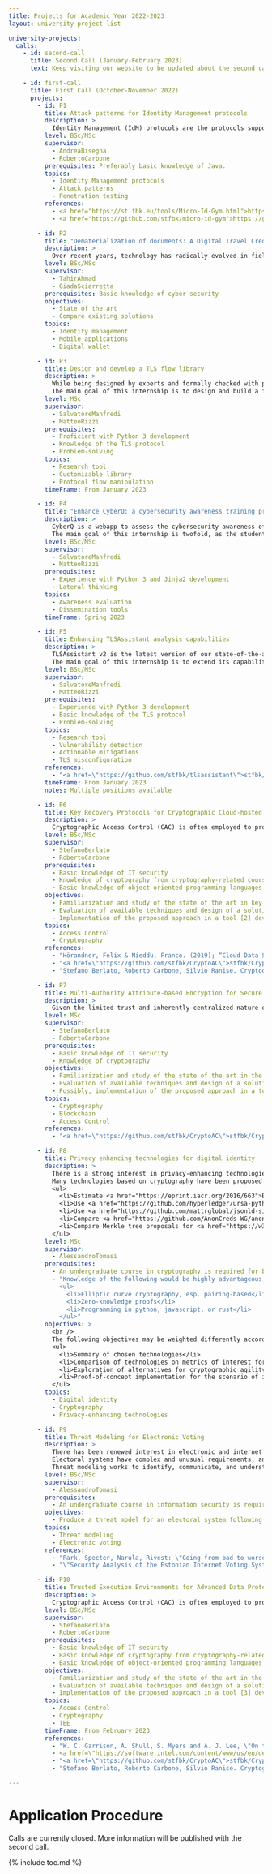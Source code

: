 ```yaml
---
title: Projects for Academic Year 2022-2023
layout: university-project-list

university-projects:
  calls:
    - id: second-call
      title: Second Call (January-February 2023)
      text: Keep visiting our website to be updated about the second call!

    - id: first-call
      title: First Call (October-November 2022)
      projects:
        - id: P1
          title: Attack patterns for Identity Management protocols
          description: >
            Identity Management (IdM) protocols are the protocols supporting Single-Sign On (SSO) which is an authentication schema allowing the user to access different services using the same set of credentials. Two of the most known IdM protocols are SAML 2.0 SSO and OAuth 2.0/OpenID Connect. Several solutions for corporations like Google, Meta (Facebook) and for Public Administration like eIDAS and SPID are based on IdM protocols. We propose to define attack patterns for assessing the security of IdM implementations. This activity can include the implementation of a plugin.
          level: BSc/MSc
          supervisor:
            - AndreaBisegna
            - RobertoCarbone
          prerequisites: Preferably basic knowledge of Java.
          topics:
            - Identity Management protocols
            - Attack patterns
            - Penetration testing
          references:
            - <a href="https://st.fbk.eu/tools/Micro-Id-Gym.html">https://st.fbk.eu/tools/Micro-Id-Gym.html</a>
            - <a href="https://github.com/stfbk/micro-id-gym">https://github.com/stfbk/micro-id-gym</a>

        - id: P2
          title: "Dematerialization of documents: A Digital Travel Credential Case Study"
          description: >
            Over recent years, technology has radically evolved in fields such as identity, security, biometrics and mobile applications. Technology has already transformed the world of border security and efficient processing of passengers, for example, through secure ePassports (also known as electronic Machine Readable Travel Documents or eMRTD), automated eGates, biometrics used to assure visa regimes, and mobile boarding pass. However, the story is far from complete. A newer generation of secure and efficient solutions is just beginning with the development of Digital Travel Credentials (DTC). The project aims to explore state of the art and compare existing approaches toward DTC.
          level: BSc/MSc
          supervisor:
            - TahirAhmad
            - GiadaSciarretta
          prerequisites: Basic knowledge of cyber-security
          objectives:
            - State of the art
            - Compare existing solutions
          topics:
            - Identity management
            - Mobile applications
            - Digital wallet

        - id: P3
          title: Design and develop a TLS flow library
          description: >
            While being designed by experts and formally checked with proper technologies, TLS (or its implementations) may still be prone to newly discovered vulnerabilities.
            The main goal of this internship is to design and build a flexible user-friendly library able to dynamically simulate protocol fragments (or entire handshake sequences) with a high level of customizability (e.g., simulating ciphers availability, extensions and programmable unexpected behaviors).
          level: MSc
          supervisor:
            - SalvatoreManfredi
            - MatteoRizzi
          prerequisites:
            - Proficient with Python 3 development
            - Knowledge of the TLS protocol
            - Problem-solving
          topics:
            - Research tool
            - Customizable library
            - Protocol flow manipulation
          timeFrame: From January 2023

        - id: P4
          title: "Enhance CyberQ: a cybersecurity awareness training program"
          description: >
            CyberQ is a webapp to assess the cybersecurity awareness of users during dissemination events (e.g., Notte dei Ricercatori and educational workshops in high and middle schools). Its prototype, internally available, has been designed to manage different sets of questions (divided by topic and complexity).
            The main goal of this internship is twofold, as the student will be required to expand both the internal functioning (both in terms of features and UI/UX) and set of predefined questions.
          level: BSc/MSc
          supervisor:
            - SalvatoreManfredi
            - MatteoRizzi
          prerequisites:
            - Experience with Python 3 and Jinja2 development
            - Lateral thinking
          topics:
            - Awareness evaluation
            - Dissemination tools
          timeFrame: Spring 2023

        - id: P5
          title: Enhancing TLSAssistant analysis capabilities
          description: >
            TLSAssistant v2 is the latest version of our state-of-the-art analysis tool [1], a modular framework able to perform a wide set of checks and easily extensible with new features. Its main focus is to streamline the mitigation process of known and newly discovered TLS attacks, even for non-expert users.
            The main goal of this internship is to extend its capabilities by implementing a new analysis module, able to increase the amount of available checks (e.g., certificate chain validation, compliance analysis, and many more). Due to the research-focused nature of the internship, it will require a large amount of determination and willingness to overcome various challenges.
          level: BSc/MSc
          supervisor:
            - SalvatoreManfredi
            - MatteoRizzi
          prerequisites:
            - Experience with Python 3 development
            - Basic knowledge of the TLS protocol
            - Problem-solving
          topics:
            - Research tool
            - Vulnerability detection
            - Actionable mitigations
            - TLS misconfiguration
          references:
            - "<a href=\"https://github.com/stfbk/tlsassistant\">stfbk/tlsassistant: Fully-featured tool that combines state-of-the-art TLS analyzers with a report system that suggests appropriate mitigations and shows the full set of viable attacks</a>"
          timeFrame: From January 2023
          notes: Multiple positions available

        - id: P6
          title: Key Recovery Protocols for Cryptographic Cloud-hosted Data Protection
          description: >
            Cryptographic Access Control (CAC) is often employed to protect the confidentiality of Cloud-hosted sensitive data from curious service providers while enforcing access control policies. In CAC, data are encrypted, and the secret decrypting keys embody the permission to access the encrypted data. Unfortunately, an eventual loss of these keys would result in the total loss of the encrypted data. The main goal of this project is to investigate the feasibility and use of key recovery mechanisms in CAC to mitigate eventual key losses [1]. Activities include literature research, high-level design and possibly implementation of the proposed approach in a tool [2] developed and actively maintained by the Security&Trust unit in FBK [3].
          level: BSc/MSc
          supervisor:
            - StefanoBerlato
            - RobertoCarbone
          prerequisites:
            - Basic knowledge of IT security
            - Knowledge of cryptography from cryptography-related courses
            - Basic knowledge of object-oriented programming languages (i.e., Kotlin)
          objectives:
            - Familiarization and study of the state of the art in key recovery protocols.
            - Evaluation of available techniques and design of a solution for key recovery in cryptographic access control schemes.
            - Implementation of the proposed approach in a tool [2] developed and actively maintained by the Security&Trust unit in FBK [3].
          topics:
            - Access Control
            - Cryptography
          references:
            - "Hörandner, Felix & Nieddu, Franco. (2019); “Cloud Data Sharing and Device-Loss Recovery with Hardware-Bound Keys” in ICISS 2019: Information Systems Security pp 196-217, <a href=\"https://doi.org/10.1007/978-3-030- 36945-3_11\">10.1007/978-3-030- 36945-3_11</a>"
            - "<a href=\"https://github.com/stfbk/CryptoAC\">stfbk/CryptoAC</a>"
            - "Stefano Berlato, Roberto Carbone, Silvio Ranise. Cryptographic Enforcement of Access Control Policies in the Cloud: Implementation and Experimental Assessment In 18th International Conference on Security and Cryptography (SECRYPT 2021)"

        - id: P7
          title: Multi-Authority Attribute-based Encryption for Secure Access Control in Blockchain-based Applications
          description: >
            Given the limited trust and inherently centralized nature of Cloud-based applications, the Blockchain may be the solution to guarantee integrity and confidentiality of sensitive data in cross-organizational scenarios. However, the basic security properties offered by the Blockchain should be complemented with fine-grained access control (e.g., attribute-based access control - ABAC) enforced through cryptography (e.g., attribute-based encryption - ABE) for best security. The main goal of this project is to investigate how multi-authority ABE is and can be used in Blockchain-based applications to enforce cross-organizational ABAC policies.
          level: MSc
          supervisor:
            - StefanoBerlato
            - RobertoCarbone
          prerequisites:
            - Basic knowledge of IT security
            - Knowledge of cryptography
          objectives:
            - Familiarization and study of the state of the art in the use of MA-ABE in the Blockchain for enforcement of fine-grained ABAC policies.
            - Evaluation of available techniques and design of a solution joining MA-ABE with the Blockchain for high-assurance of data integrity and confidentiality.
            - Possibly, implementation of the proposed approach in a tool [1] developed and actively maintained by the Security&Trust unit in FBK.
          topics:
            - Cryptography
            - Blockchain
            - Access Control
          references:
            - "<a href=\"https://github.com/stfbk/CryptoAC\">stfbk/CryptoAC</a>"

        - id: P8
          title: Privacy enhancing technologies for digital identity
          description: >
            There is a strong interest in privacy-enhancing technologies to satisfy the complex requirements of digital identity, in particular minimizing the personal data shared at each presentation, and preventing others from correlating the activity of digital identity holders between presentations. Important use cases are the Mobile Drivers’ License (ISO 18013-5) and the European Digital Identity Wallet, with a toolbox for the latter currently under development and expected to be first released in october 2022.
            Many technologies based on cryptography have been proposed to provide solutions for  credential status requests, selective disclosure of attributes, and unlinkability of credential presentations, such as cryptographic accumulators, zero-knowledge proofs, commitments, and blind signatures. During the internship, you will have an opportunity to consider theoretical and practical aspects of these technologies, to be agreed based on your interest and prior knowledge. Examples include:
            <ul>
              <li>Estimate <a href="https://eprint.iacr.org/2016/663">BBS+</a> performance vs hash lists, Merkle and verkle trees for selective disclosure.</li>
              <li>Use <a href="https://github.com/hyperledger/ursa-python">Ursa python wrapper</a> or <a href="https://github.com/mattrglobal/node-bbs-signatures">node-bbs-signatures</a> to benchmark bbs performance vs alternatives.</li>
              <li>Use <a href="https://github.com/mattrglobal/jsonld-signatures-bbs">jsonld-signatures-bbs</a> to generate a verifiable credential analogous to an MDL; compare and contrast.</li>
              <li>Compare <a href="https://github.com/AnonCreds-WG/anoncreds-spec">anoncreds</a> (<a href="https://link.springer.com/chapter/10.1007/978-3-540-28628-8_4">Camenisch-Lysyanskaya</a>) and <a href="https://www.microsoft.com/en-us/research/project/u-prove/">u-prove</a> (<a href="http://www.credentica.com/the_mit_pressbook.html">Brands</a>).</li>
              <li>Compare Merkle tree proposals for <a href="https://w3c-ccg.github.io/Merkle-Disclosure-2021/jwp/">selective disclosure</a> and <a href="https://www.rfc-editor.org/info/rfc9162">certificate transparency</a>. Study more efficient proofs of inclusion for multiple leaves, e.g., <a href="https://arxiv.org/pdf/2002.07648.pdf">compact multiproof</a>. Try to reproduce these using libraries such as <a href="https://github.com/antouhou/rs-merkle">rs-merkle</a>, <a href="https://github.com/miguelmota/merkletreejs">merkletreejs</a>, <a href="https://github.com/Tierion/pymerkletools">pymerkletools</a>.</li>
            </ul>
          level: MSc
          supervisor:
            - AlessandroTomasi
          prerequisites:
            - An undergraduate course in cryptography is required for basic notions on hash functions and public key cryptography.
            - "Knowledge of the following would be highly advantageous, depending on the details of the chosen topic:
              <ul>
                <li>Elliptic curve cryptography, esp. pairing-based</li>
                <li>Zero-knowledge proofs</li>
                <li>Programming in python, javascript, or rust</li>
              </ul>"
          objectives: >
            <br />
            The following objectives may be weighted differently according to interest, availability, and the chosen topic:
            <ul>
              <li>Summary of chosen technologies</li>
              <li>Comparison of technologies on metrics of interest for the chosen scenario, e.g., complexity (number of operations), proof size, offline functionality</li>
              <li>Exploration of alternatives for cryptographic agility, e.g., other elliptic curves or hash functions</li>
              <li>Proof-of-concept implementation for the scenario of interest</li>
            </ul>
          topics:
            - Digital identity
            - Cryptography
            - Privacy-enhancing technologies

        - id: P9
          title: Threat Modeling for Electronic Voting
          description: >
            There has been renewed interest in electronic and internet voting systems in recent years, due in part to the pandemic, and to logistic difficulties in collecting votes from abroad.
            Electoral systems have complex and unusual requirements, and electronic voting systems doubly so - see e.g. <a href="https://search.coe.int/cm/Pages/result_details.aspx?ObjectID=0900001680726f6f">Council of Europe Recommendations</a> and US <a href="https://www.eac.gov/voting-equipment/voluntary-voting-system-guidelines">voluntary voting systems</a> guidelines. While end-to-end verifiable systems show promise of increased trustworthiness for the public, electronic and internet voting systems have come under scrutiny for significant vulnerabilities [1, 2].<br />
            Threat modeling works to identify, communicate, and understand threats and mitigations within the context of protecting something of value. In this internship, the candidate will apply threat modeling tools and processes to the example of electronic voting.
          level: BSc/MSc
          supervisor:
            - AlessandroTomasi
          prerequisites:
            - An undergraduate course in information security is required for notions of confidentiality, integrity, and availability. Knowledge of Python would be highly recommended.
          objectives:
            - Produce a threat model for an electoral system following the <a href="https://owasp.org/www-community/Threat_Modeling_Process">OWASP process</a> and using <a href="https://owasp.org/www-project-pytm/">pytm</a>.
          topics:
            - Threat modeling
            - Electronic voting
          references:
            - "Park, Specter, Narula, Rivest: \"Going from bad to worse: from Internet voting to blockchain voting\" <a href=\"https://doi.org/10.1093/cybsec/tyaa025\">https://doi.org/10.1093/cybsec/tyaa025</a>"
            - "\"Security Analysis of the Estonian Internet Voting System\". Springall, Finkenauer, Durumeric, Kitcat, Hursti, MacAlpine, Halderman. <a href=\"https://dl.acm.org/doi/10.1145/2660267.2660315\">https://dl.acm.org/doi/10.1145/2660267.2660315</a>, <a href=\"https://www.youtube.com/watch?v=PT0e9yTD2M8\">https://www.youtube.com/watch?v=PT0e9yTD2M8</a>"

        - id: P10
          title: Trusted Execution Environments for Advanced Data Protection
          description: >
            Cryptographic Access Control (CAC) is often employed to protect the confidentiality of Cloud-hosted sensitive data from curious service providers while enforcing access control policies. Unfortunately, CAC usually incurs significant computational overhead that limits its applicability in real-world scenarios [1]. The main goal of this project is to investigate how Trusted Execution Environments (TEEs) such as Intel SGX [2] can synergize with CAC to relieve these computational overheads and efficiently guarantee advanced data protection.
          level: BSc/MSc
          supervisor:
            - StefanoBerlato
            - RobertoCarbone
          prerequisites:
            - Basic knowledge of IT security
            - Basic knowledge of cryptography from cryptography-related courses
            - Basic knowledge of object-oriented programming languages (i.e., Kotlin)
          objectives:
            - Familiarization and study of the state of the art in the use of TEEs for advanced data protection.
            - Evaluation of available techniques and design of a solution joining CAC with TEEs to reduce the cryptographic computational overhead.
            - Implementation of the proposed approach in a tool [3] developed and actively maintained by the Security&Trust unit in FBK [4].
          topics:
            - Access Control
            - Cryptography
            - TEE
          timeFrame: From February 2023
          references:
            - "W. C. Garrison, A. Shull, S. Myers and A. J. Lee, \"On the Practicality of Cryptographically Enforcing Dynamic Access Control Policies in the Cloud,\" 2016 IEEE Symposium on Security and Privacy (SP), 2016, pp. 819-838, doi: <a href=\"https://doi.org/10.1109/SP.2016.54\">10.1109/SP.2016.54</a>"
            - <a href=\"https://software.intel.com/content/www/us/en/develop/topics/software-guard-extensions.html\">https://software.intel.com/content/www/us/en/develop/topics/software-guard-extensions.html</a>      
            - "<a href=\"https://github.com/stfbk/CryptoAC\">stfbk/CryptoAC</a>"
            - "Stefano Berlato, Roberto Carbone, Silvio Ranise. Cryptographic Enforcement of Access Control Policies in the Cloud: Implementation and Experimental Assessment In 18th International Conference on Security and Cryptography (SECRYPT 2021)"

---
```


<h1 class="no-toc">Application Procedure</h1>
Calls are currently closed. More information will be published with the second call.

<!--Supervisors should be contacted via email only to request information: please note that applications sent via email **will not be taken into consideration**.-->

{% include toc.md %}